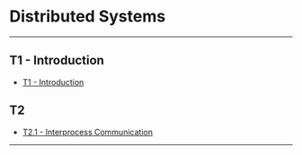 # Distributed Systems
---
## T1 - Introduction
- [T1 - Introduction](3S1/DistributedSystems/data/T1.md)
## T2 
- [T2.1 - Interprocess Communication](3S1/DistributedSystems/data/T21.md)

---